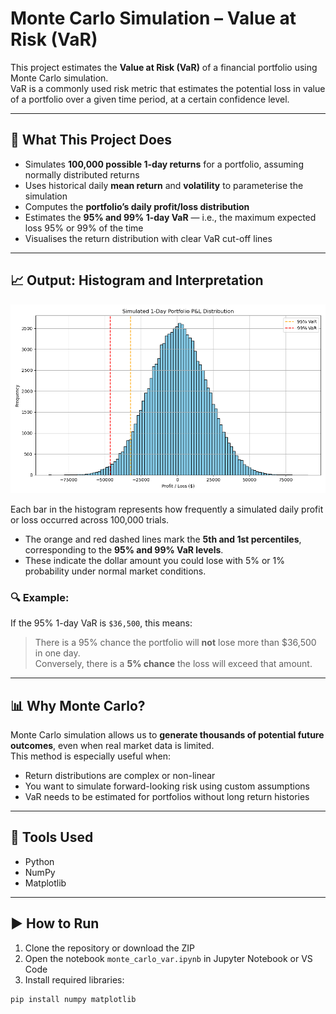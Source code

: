 # Monte Carlo Simulation – Value at Risk (VaR)

This project estimates the **Value at Risk (VaR)** of a financial portfolio using Monte Carlo simulation.  
VaR is a commonly used risk metric that estimates the potential loss in value of a portfolio over a given time period, at a certain confidence level.

---

## 🧠 What This Project Does

- Simulates **100,000 possible 1-day returns** for a portfolio, assuming normally distributed returns
- Uses historical daily **mean return** and **volatility** to parameterise the simulation
- Computes the **portfolio’s daily profit/loss distribution**
- Estimates the **95% and 99% 1-day VaR** — i.e., the maximum expected loss 95% or 99% of the time
- Visualises the return distribution with clear VaR cut-off lines

---

## 📈 Output: Histogram and Interpretation

![VaR Histogram](var_histogram.png)

Each bar in the histogram represents how frequently a simulated daily profit or loss occurred across 100,000 trials.

- The orange and red dashed lines mark the **5th and 1st percentiles**, corresponding to the **95% and 99% VaR levels**.
- These indicate the dollar amount you could lose with 5% or 1% probability under normal market conditions.

### 🔍 Example:
If the 95% 1-day VaR is `$36,500`, this means:

> There is a 95% chance the portfolio will **not** lose more than $36,500 in one day.  
> Conversely, there is a **5% chance** the loss will exceed that amount.

---

## 📊 Why Monte Carlo?

Monte Carlo simulation allows us to **generate thousands of potential future outcomes**, even when real market data is limited.  
This method is especially useful when:

- Return distributions are complex or non-linear
- You want to simulate forward-looking risk using custom assumptions
- VaR needs to be estimated for portfolios without long return histories

---

## 🔧 Tools Used

- Python
- NumPy
- Matplotlib

---

## ▶️ How to Run

1. Clone the repository or download the ZIP
2. Open the notebook `monte_carlo_var.ipynb` in Jupyter Notebook or VS Code
3. Install required libraries:
```bash
pip install numpy matplotlib
